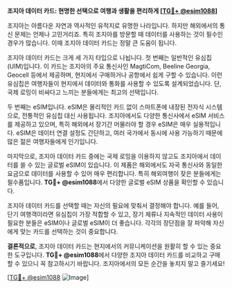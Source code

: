 **조지아 데이터 카드: 현명한 선택으로 여행과 생활을 편리하게 [[TG💪+ @esim1088](https://t.me/s/esim1088)]**

조지아는 아름다운 자연과 역사적인 유적지로 유명한 나라입니다. 하지만 해외에서의 통신 문제는 언제나 고민거리죠. 특히 조지아를 방문할 때 데이터를 사용하는 것이 필수인 경우가 많습니다. 이때 조지아 데이터 카드는 정말 큰 도움이 됩니다.

조지아 데이터 카드는 크게 세 가지 타입으로 나뉩니다. 첫 번째는 일반적인 유심칩(UIM)입니다. 이 카드는 조지아의 주요 통신사인 MagtiCom, Beeline Georgia, Geocell 등에서 제공하며, 현지에서 구매하거나 공항에서 쉽게 구할 수 있습니다. 이런 유심칩은 여행자들이 현지에서 데이터와 통화를 사용할 수 있도록 설계되었습니다. 단, 국제 로밍이 비싸다고 느끼는 분들에게는 최고의 선택입니다.

두 번째는 eSIM입니다. eSIM은 물리적인 카드 없이 스마트폰에 내장된 전자식 시스템으로, 전통적인 유심칩 대신 사용됩니다. 조지아에서도 다양한 통신사에서 eSIM 서비스를 제공하고 있으며, 특히 해외에서 장기간 머물러야 할 경우 eSIM은 매우 실용적입니다. eSIM은 데이터 연결 설정도 간단하고, 여러 국가에서 동시에 사용 가능하기 때문에 많은 젊은 여행자들에게 인기입니다.

마지막으로, 조지아 데이터 카드 중에는 국제 로밍을 이용하지 않고도 조지아에서 데이터를 쓸 수 있는 글로벌 eSIM이 있습니다. 이 제품은 해외에서도 자국 통신사와 동일한 요금으로 데이터를 사용할 수 있어 매우 편리합니다. 특히 해외여행이 잦은 분들에게는 필수품입니다. **TG💪+ @esim1088**에서 다양한 글로벌 eSIM 상품을 확인할 수 있습니다.

조지아 데이터 카드를 선택할 때는 자신의 필요에 맞춰서 결정해야 합니다. 예를 들어, 단기 여행객이라면 유심칩이 가장 적합할 수 있고, 장기 체류나 지속적인 데이터 사용이 필요한 분들은 eSIM이나 글로벌 eSIM이 더 좋습니다. 각각의 장단점을 잘 파악해 자신에게 맞는 카드를 선택하는 것이 중요합니다.

**결론적으로**, 조지아 데이터 카드는 현지에서의 커뮤니케이션을 원활히 할 수 있는 중요한 도구입니다. **TG💪+ @esim1088**에서 다양한 조지아 데이터 카드를 비교하고 구매할 수 있으니 꼭 참고하시기 바랍니다. 조지아에서의 모든 순간을 놓치지 말고 즐기세요!

[[TG💪+ @esim1088](https://t.me/s/esim1088) ![Image](https://i.postimg.cc/Y0z9fWf4/image.png)]